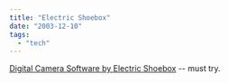```yaml
---
title: "Electric Shoebox"
date: "2003-12-10"
tags: 
  - "tech"
---
```


[Digital Camera Software by Electric Shoebox](http://photos.constanttime.com/ "Digital Camera Software by Electric Shoebox") -- must try.
